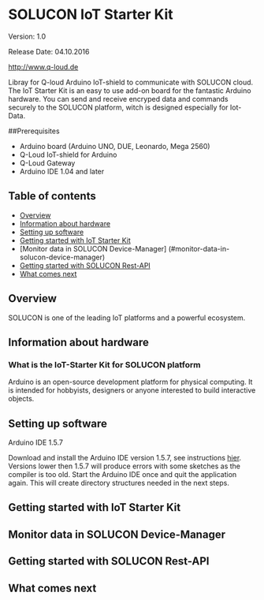 # SOLUCON IoT Starter Kit

Version: 1.0

Release Date: 04.10.2016

http://www.q-loud.de

Libray for Q-loud Arduino IoT-shield to communicate with SOLUCON cloud. The IoT Starter Kit is an easy to use add-on board for the fantastic
Arduino hardware. You can send and receive encryped data and commands securely to the SOLUCON platform, witch is designed especially for Iot-Data.

##Prerequisites
* Arduino board (Arduino UNO, DUE, Leonardo, Mega 2560)
* Q-Loud IoT-shield for Arduino
* Q-Loud Gateway
* Arduino IDE 1.04 and later

## Table of contents

* [Overview](#overview)
* [Information about hardware](#information-about-hardware)
* [Setting up software](#setting-up-software)
* [Getting started with IoT Starter Kit](#getting-started-with-iot-starter-kit)
* [Monitor data in SOLUCON Device-Manager] (#monitor-data-in-solucon-device-manager)
* [Getting started with SOLUCON Rest-API](#getting-started-with-solucon-rest-api)
* [What comes next](#what-comes-next)




## Overview
SOLUCON is one of the leading IoT platforms and a powerful ecosystem.

## Information about hardware
### What is the IoT-Starter Kit for SOLUCON platform
Arduino is an open-source development platform for physical computing. It is intended for hobbyists, designers or anyone interested to build interactive objects.



## Setting up software
Arduino IDE 1.5.7


Download and install the Arduino IDE version 1.5.7, see instructions <a href="http://arduino.cc/en/Main/software/">hier</a>. Versions lower then 1.5.7 will produce errors with some sketches as the compiler is too old.
Start the Arduino IDE once and quit the application again. This will create directory structures needed in the next steps.


## Getting started with IoT Starter Kit
## Monitor data in SOLUCON Device-Manager
## Getting started with SOLUCON Rest-API

## What comes next
